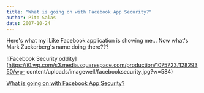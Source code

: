 ```yaml
---
title: "What is going on with Facebook App Security?"
author: Pito Salas
date: 2007-10-24
---
```




Here's what my iLike Facebook application is showing me… Now what's Mark
Zuckerberg's name doing there???

![Facebook Security
oddity](https://i0.wp.com/s3.media.squarespace.com/production/1075723/12829350/wp-
content/uploads/imagewell/facebooksecurity.jpg?w=584)


[What is going on with Facebook App Security?](None)
